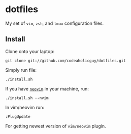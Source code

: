 # dotfiles
My set of `vim`, `zsh`, and `tmux` configuration files.

Install
-------

Clone onto your laptop:

    git clone git://github.com/codeaholicguy/dotfiles.git

Simply run file:

    ./install.sh

If you have [`neovim`](https://github.com/neovim/neovim) in your machine, run:

    ./install.sh --nvim

In vim/neovim run:

    :PlugUpdate

For getting newest version of `vim/neovim` plugin.

